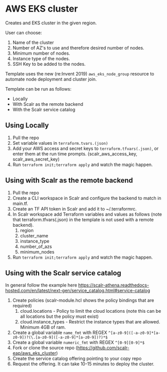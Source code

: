 # AWS EKS cluster

Creates and EKS cluster in the given region.

User can choose:

1. Name of the cluster
1. Number of AZ's to use and therefore desired number of nodes.
1. Minimum number of nodes.
1. Instance type of the nodes.
1. SSH Key to be added to the nodes.

Template uses the new (re:Invent 2019) `aws_eks_node_group` resource to automate node deployment and cluster join.

Template can be run as follows:

* Locally
* With Scalr as the remote backend
* With the Scalr service catalog

## Using Locally

1. Pull the repo
1. Set variable values in `terraform.tvars.(json)`
1. Add your AWS access and secret keys to `terraform.tfvars(.json)`, or enter them at the run time prompts. (scalr_aws_access_key, scalr_aws_secret_key)
1. Run `terraform init;terraform apply` and watch the magic happen.

## Using with Scalr as the remote backend

1. Pull the repo
1. Create a CLI workspace in Scalr and configure the backend to match in main.tf.
1. Create an TF API token in Scalr and add it to ~/.terraformrc.
1. In Scalr workspace add Terraform variables and values as follows (note that terraform.tfvars(.json) in the template is not used with a remote backend).
   1. region
   1. cluster_name
   1. instance_type
   1. number_of_azs
   1. minimum_nodes
1. Run `terraform init;terraform apply` and watch the magic happen.

## Using with the Scalr service catalog

In general follow the example here https://scalr-athena.readthedocs-hosted.com/en/latest/next-gen/service_catalog.html#service-catalog

1. Create policies (scalr-module.hcl shows the policy bindings that are required)
   1. cloud.locations - Policy to limit the cloud locations (note this can be all locations but the policy must exist)
   1. cloud.instance_types - Restrict the instance types that are allowed. Minimum 4GB of ram.
1. Create a global variable `name_fmt` with REGEX `^[a-z0-9]([-a-z0-9]*[a-z0-9])?(\.[a-z0-9]([-a-z0-9]*[a-z0-9])?)*$`
1. Create a global variable `numeric_fmt` with REGEX `^[0-9][0-9]*$`
1. Fork or clone the source repo (https://github.com/scalr-eap/aws_eks_cluster)
1. Create the service catalog offering pointing to your copy repo
1. Request the offering. It can take 10-15 minutes to deploy the cluster.
